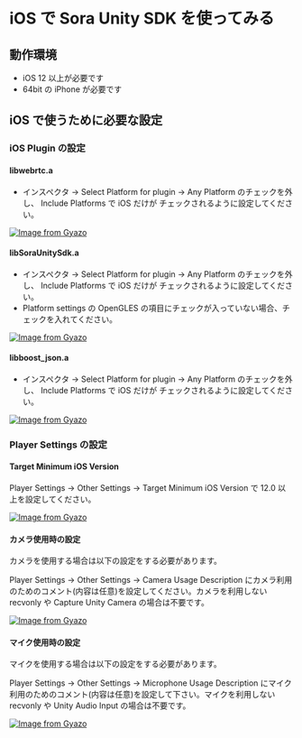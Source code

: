 # iOS で Sora Unity SDK を使ってみる

## 動作環境

- iOS 12 以上が必要です
- 64bit の iPhone が必要です

## iOS で使うために必要な設定

### iOS Plugin の設定

#### libwebrtc.a

- インスペクタ -> Select Platform for plugin -> Any Platform のチェックを外し、 Include Platforms で iOS だけが チェックされるように設定してください。

[![Image from Gyazo](https://i.gyazo.com/7628eee5c7976abbc20eed5e9835b130.png)](https://gyazo.com/7628eee5c7976abbc20eed5e9835b130)

#### libSoraUnitySdk.a

- インスペクタ -> Select Platform for plugin -> Any Platform のチェックを外し、 Include Platforms で iOS だけが チェックされるように設定してください。
- Platform settings の OpenGLES の項目にチェックが入っていない場合、チェックを入れてください。

[![Image from Gyazo](https://i.gyazo.com/fc03999de53503d484f640e419701793.jpg)](https://gyazo.com/fc03999de53503d484f640e419701793)

#### libboost_json.a

- インスペクタ -> Select Platform for plugin -> Any Platform のチェックを外し、 Include Platforms で iOS だけが チェックされるように設定してください。

[![Image from Gyazo](https://i.gyazo.com/db3ddc8c4624d83cd2a0ed4cc65c4fbd.png)](https://gyazo.com/db3ddc8c4624d83cd2a0ed4cc65c4fbd)

### Player Settings の設定

#### Target Minimum iOS Version

Player Settings -> Other Settings -> Target Minimum iOS Version で 12.0 以上を設定してください。

[![Image from Gyazo](https://i.gyazo.com/dfa0a38c8e5c78347a3030fb9603bd4e.png)](https://gyazo.com/dfa0a38c8e5c78347a3030fb9603bd4e)

#### カメラ使用時の設定

カメラを使用する場合は以下の設定をする必要があります。

Player Settings -> Other Settings -> Camera Usage Description にカメラ利用のためのコメント(内容は任意)を設定してください。カメラを利用しない recvonly や Capture Unity Camera の場合は不要です。

[![Image from Gyazo](https://i.gyazo.com/ea332824fbcf5377734c6d399d1c77e2.png)](https://gyazo.com/ea332824fbcf5377734c6d399d1c77e2)

#### マイク使用時の設定

マイクを使用する場合は以下の設定をする必要があります。

Player Settings -> Other Settings -> Microphone Usage Description にマイク利用のためのコメント(内容は任意)を設定して下さい。マイクを利用しない recvonly や Unity Audio Input の場合は不要です。

[![Image from Gyazo](https://i.gyazo.com/aa73f00db149a853234939659eff999a.png)](https://gyazo.com/aa73f00db149a853234939659eff999a)
